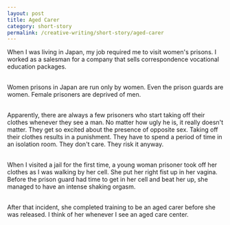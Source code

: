 ```yaml
---
layout: post
title: Aged Carer
category: short-story
permalink: /creative-writing/short-story/aged-carer
---
```


When I was living in Japan, my job required me to visit women's prisons. I worked as a salesman for a company that sells correspondence vocational education packages.
<br /><br />

Women prisons in Japan are run only by women. Even the prison guards are women. Female prisoners are deprived of men.
<br /><br />

Apparently, there are always a few prisoners who start taking off their clothes whenever they see a man. No matter how ugly he is, it really doesn't matter. They get so excited about the presence of opposite sex. Taking off their clothes results in a punishment. They have to spend a period of time in an isolation room. They don't care. They risk it anyway.
<br /><br />

When I visited a jail for the first time, a young woman prisoner took off her clothes as I was walking by her cell. She put her right fist up in her vagina. Before the prison guard had time to get in her cell and beat her up, she managed to have an intense shaking orgasm.
<br /><br />

After that incident, she completed training to be an aged carer before she was released. I think of her whenever I see an aged care center.
<br /><br />
